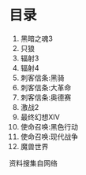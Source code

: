  # 目录
 1. 黑暗之魂3
 2. 只狼
 3. 辐射3
 4. 辐射4
 5. 刺客信条:黑骑
 6. 刺客信条:大革命
 7. 刺客信条:奥德赛
 8. 激战2
 9. 最终幻想XIV
 10. 使命召唤:黑色行动
 11. 使命召唤:现代战争
 12. 魔兽世界

资料搜集自网络